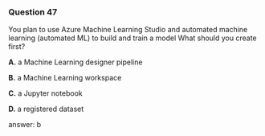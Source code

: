 ### Question 47

You plan to use Azure Machine Learning Studio and automated machine learning (automated ML) to build and train a model What should you create first?

**A.** a Machine Learning designer pipeline

**B.** a Machine Learning workspace

**C.** a Jupyter notebook

**D.** a registered dataset

answer: b

